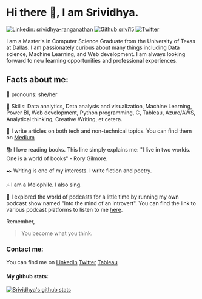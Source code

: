 # Hi there 👋, I am Srividhya.
[![Linkedin: srividhya-ranganathan](https://img.shields.io/badge/-srividhya-blue?style=flat-square&logo=linkedin&logoColor=white&link=https://www.linkedin.com/in/srividhya-ranganathan/)](https://www.linkedin.com/in/srividhya-ranganathan/)
[![Github srivi15](https://img.shields.io/github/followers/srivi15?label=follow&style=social)](https://github.com/srivi15)
[![Twitter](https://img.shields.io/twitter/followers/diyasays_101?label=follow&style=social)](https://twitter.com/diyasays_101)

I am a Master's in Computer Science Graduate from the University of Texas at Dallas. I am passionately curious about many things including Data science, Machine Learning, and Web development. I am always looking forward to new learning opportunities and professional experiences.

## Facts about me:
:information_desk_person: pronouns: she/her

:key: Skills: Data analytics, Data analysis and visualization, Machine Learning, Power BI, Web development, Python programming, C, Tableau, Azure/AWS, Analytical thinking, Creative Writing, et cetera.

:pencil: I write articles on both tech and non-technical topics. You can find them on [Medium](https://srivishiv15.medium.com/) 

:books: I love reading books. This line simply explains me: "I live in two worlds. One is a world of books" - Rory Gilmore.

:black_nib: Writing is one of my interests. I write fiction and poetry.

:notes: I am a Melophile. I also sing.

:microphone: I explored the world of podcasts for a little time by running my own podcast show named "Into the mind of an introvert". You can find the link to various podcast platforms to listen to me [here](https://anchor.fm/sincerelysrivi).

Remember,

> You become what you think.


### Contact me:

You can find me on 
[LinkedIn](https://www.linkedin.com/in/srividhya-ranganathan/)
[Twitter](https://twitter.com/diyasays_101)
[Tableau](https://public.tableau.com/app/profile/srividhya.ranganathan6746)



#### My github stats:
[![Srividhya's github stats](https://github-readme-stats.vercel.app/api?username=srivi15&show_icons=true&theme=tokyonight)](https://github.com/srivi15)
<!-- [![Top Langs](https://github-readme-stats.vercel.app/api/top-langs/?username=srivi15&layout=compact)](https://github.com/anuraghazra/github-readme-stats) -->

<!--
**srivi15/srivi15** is a ✨ _special_ ✨ repository because its `README.md` (this file) appears on your GitHub profile.

Here are some ideas to get you started:

- 🔭 I’m currently working on ...
- 🌱 I’m currently learning ...
- 👯 I’m looking to collaborate on ...
- 🤔 I’m looking for help with ...
- 💬 Ask me about ...
- 📫 How to reach me: ...
- 😄 Pronouns: ...
- ⚡ Fun fact: ...
-->
